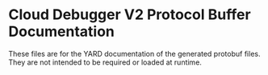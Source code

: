 # Cloud Debugger V2 Protocol Buffer Documentation

These files are for the YARD documentation of the generated protobuf files.
They are not intended to be required or loaded at runtime.
